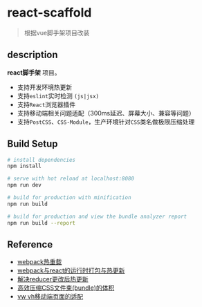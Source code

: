 # react-scaffold
> 根据vue脚手架项目改装

## description    
**react脚手架** 项目。
- 支持开发环境热更新
- 支持`eslint`实时检测 `(js|jsx)`
- 支持`React`浏览器插件
- 支持移动端相关问题适配（300ms延迟、屏幕大小、兼容等问题）
- 支持`PostCSS`、`CSS-Module`，生产环境针对`CSS`类名做极限压缩处理

## Build Setup

``` bash
# install dependencies
npm install

# serve with hot reload at localhost:8080
npm run dev

# build for production with minification
npm run build

# build for production and view the bundle analyzer report
npm run build --report
```

## Reference
> 
- [webpack热重载](https://doc.webpack-china.org/guides/hot-module-replacement/)
- [webpack与react的运行时打包与热更新](http://www.chardlau.com/2017/05/04/webpack-and-react-hot-replacement/)    
- [解决reducer更改后热更新](https://github.com/aemoe/fairy/issues/3)
- [高效压缩CSS文件束(bundle)的体积](https://zhuanlan.zhihu.com/p/28019808)
- [vw vh移动端页面的适配](http://www.w3cplus.com/css/vw-for-layout.html)